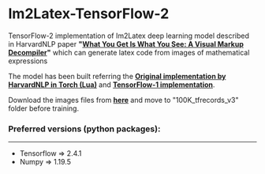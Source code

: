 # Im2Latex-TensorFlow-2
TensorFlow-2 implementation of Im2Latex deep learning model described in HarvardNLP paper **"[What You Get Is What You See:
A Visual Markup Decompiler]([https://arxiv.org/abs/1609.04938](https://arxiv.org/pdf/1609.04938v1.pdf))"** which can generate latex code from images of mathematical expressions 

The model has been built referring the **[Original implementation by HarvardNLP in Torch (Lua)](https://github.com/harvardnlp/im2markup)** and **[TensorFlow-1 implementation](https://github.com/ritheshkumar95/im2latex-tensorflow)**.

Download the images files from **[here](https://drive.google.com/file/d/18JW6Dn0M1T_YiANeMfM14tjXMnAXxt-l/view?usp=sharing)** and move to "100K_tfrecords_v3" folder before training.

### Preferred versions (python packages):
---

- Tensorflow => 2.4.1
- Numpy => 1.19.5
